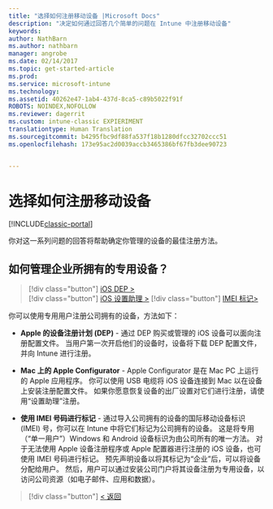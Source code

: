 ```yaml
---
title: "选择如何注册移动设备 |Microsoft Docs"
description: "决定如何通过回答几个简单的问题在 Intune 中注册移动设备"
keywords: 
author: NathBarn
ms.author: nathbarn
manager: angrobe
ms.date: 02/14/2017
ms.topic: get-started-article
ms.prod: 
ms.service: microsoft-intune
ms.technology: 
ms.assetid: 40262e47-1ab4-437d-8ca5-c89b5022f91f
ROBOTS: NOINDEX,NOFOLLOW
ms.reviewer: dagerrit
ms.custom: intune-classic EXPIERIMENT
translationtype: Human Translation
ms.sourcegitcommit: b4295fbc9df88fa537f18b1280dfcc32702ccc51
ms.openlocfilehash: 173e95ac2d0039accb3465386bf67fb3dee90723


---
```

# <a name="choose-how-to-enroll-mobile-devices"></a>选择如何注册移动设备

[!INCLUDE[classic-portal](../includes/classic-portal.md)]

你对这一系列问题的回答将帮助确定你管理的设备的最佳注册方法。

## <a name="how-will-you-manage-dedicated-corporate-owned-devices"></a>**如何管理企业所拥有的专用设备？**

  > [!div class="button"]
[iOS DEP >](/intune/deploy-use/ios-device-enrollment-program-in-microsoft-intune)  
> [!div class="button"]
[iOS 设置助理 >](/intune/deploy-use/ios-setup-assistant-enrollment-in-microsoft-intune)
> [!div class="button"]
[IMEI 标记>](/intune/deploy-use/specify-corporate-owned-devices-with-international-mobile-equipment-identity-imei-numbers)

  你可以使用专用用户注册公司拥有的设备，方法如下：

  - **Apple 的设备注册计划 (DEP)** - 通过 DEP 购买或管理的 iOS 设备可以面向注册配置文件。 当用户第一次开启他们的设备时，设备将下载 DEP 配置文件，并向 Intune 进行注册。

  - **Mac 上的 Apple Configurator** - Apple Configurator 是在 Mac PC 上运行的 Apple 应用程序。 你可以使用 USB 电缆将 iOS 设备连接到 Mac 以在设备上安装注册配置文件。 如果你愿意恢复设备的出厂设置对它们进行注册，请使用“设置助理”注册。

  - **使用 IMEI 号码进行标记** - 通过导入公司拥有的设备的国际移动设备标识 (IMEI) 号，你可以在 Intune 中将它们标记为公司拥有的设备。 这是将专用（“单一用户”）Windows 和 Android 设备标识为由公司所有的唯一方法。 对于无法使用 Apple 设备注册程序或 Apple 配置器进行注册的 iOS 设备，也可使用 IMEI 号码进行标记。 预先声明设备以将其标记为“企业”后，可以将设备分配给用户。 然后，用户可以通过安装公司门户将其设备注册为专用设备，以访问公司资源（如电子邮件、应用和数据）。

  > [!div class="button"]
  [< 返回](choose-how-to-enroll-devices3.md)



<!--HONumber=Feb17_HO3-->


